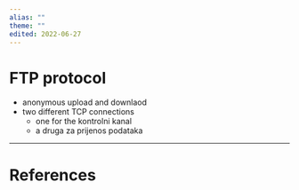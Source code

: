 ```yaml
---
alias: ""
theme: ""
edited: 2022-06-27
---
```

# FTP protocol
- anonymous upload and downlaod
- two different TCP connections
	- one for the kontrolni kanal
	- a druga za prijenos podataka

---
# References